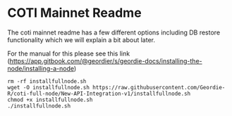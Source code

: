 # COTI Mainnet Readme

The coti mainnet readme has a few different options including DB restore functionality which we will explain a bit about later.

For the manual for this please see this link (https://app.gitbook.com/@geordier/s/geordie-docs/installing-the-node/installing-a-node)

```
rm -rf installfullnode.sh
wget -O installfullnode.sh https://raw.githubusercontent.com/Geordie-R/coti-full-node/New-API-Integration-v1/installfullnode.sh
chmod +x installfullnode.sh
./installfullnode.sh
```
